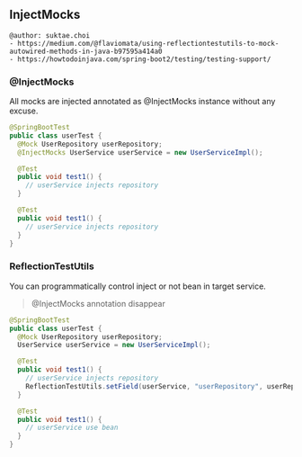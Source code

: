 ## InjectMocks

```
@author: suktae.choi
- https://medium.com/@flaviomata/using-reflectiontestutils-to-mock-autowired-methods-in-java-b97595a414a0
- https://howtodoinjava.com/spring-boot2/testing/testing-support/
```

### @InjectMocks

All mocks are injected annotated as @InjectMocks instance without any excuse.

```java
@SpringBootTest
public class userTest {
  @Mock UserRepository userRepository;
  @InjectMocks UserService userService = new UserServiceImpl();

  @Test
  public void test1() {
    // userService injects repository  
  }

  @Test
  public void test1() {
    // userService injects repository
  }
}
```

### ReflectionTestUtils

You can programmatically control inject or not bean in target service.

> @InjectMocks annotation disappear

```java
@SpringBootTest
public class userTest {
  @Mock UserRepository userRepository;
  UserService userService = new UserServiceImpl();

  @Test
  public void test1() {
    // userService injects repository
    ReflectionTestUtils.setField(userService, "userRepository", userRepository);
  }

  @Test
  public void test1() {
    // userService use bean
  }
}
```

